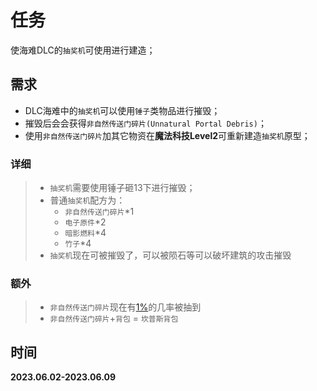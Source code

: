 # 任务

使海难DLC的`抽奖机`可使用进行建造；

## 需求

- DLC海难中的`抽奖机`可以使用`锤子`类物品进行摧毁；
- 摧毁后会会获得`非自然传送门碎片(Unnatural Portal Debris)`；
- 使用`非自然传送门碎片`加其它物资在**魔法科技Level2**可重新建造`抽奖机`原型；

### 详细

> - `抽奖机`需要使用锤子砸13下进行摧毁；
> - 普通`抽奖机`配方为：
>   - `非自然传送门碎片`*1
>   - `电子原件`*2
>   - `暗影燃料`*4
>   - `竹子`*4
> - `抽奖机`现在可被摧毁了，可以被陨石等可以破坏建筑的攻击摧毁

### 额外

> - `非自然传送门碎片`现在有[1%]()的几率被抽到
> - `非自然传送门碎片`+`背包` = `坎普斯背包`

## 时间

**2023.06.02-2023.06.09**